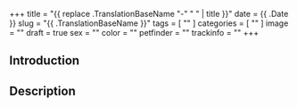 +++
title = "{{ replace .TranslationBaseName "-" " " | title }}"
date = {{ .Date }}
slug = "{{ .TranslationBaseName }}"
tags = [
	""
]
categories = [
	""
]
image = ""
draft = true
sex = ""
color = ""
petfinder = ""
trackinfo = ""
+++

## Introduction

## Description